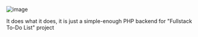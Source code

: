 ![image](https://github.com/user-attachments/assets/9fb38611-2bc2-4180-b3fb-c913981640ca)

It does what it does, it is just a simple-enough PHP backend for "Fullstack To-Do List" project
